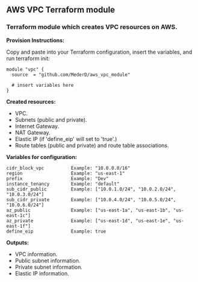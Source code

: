 ## AWS VPC Terraform module  
### Terraform module which creates VPC resources on AWS.

**Provision Instructions:**

Copy and paste into your Terraform configuration, insert the variables, and run terraform init:  

```
module "vpc" {
  source  = "github.com/MederD/aws_vpc_module"
  
  # insert variables here
}
```

**Created resources:**  
* VPC.
* Subnets (public and private).
* Internet Gateway.
* NAT Gateway.
* Elastic IP (if 'define_eip' will set to 'true'.)
* Route tables (public and private) and route table associations.

**Variables for configuration:**  
```
cidr_block_vpc          Example: "10.0.0.0/16"
region                  Example: "us-east-1"
prefix                  Example: "Dev"
instance_tenancy        Example: "default"
sub_cidr_public         Example: ["10.0.1.0/24", "10.0.2.0/24", "10.0.3.0/24"]
sub_cidr_private        Example: ["10.0.4.0/24", "10.0.5.0/24", "10.0.6.0/24"]
az_public               Example: ["us-east-1a", "us-east-1b", "us-east-1c"]
az_private              Example: ["us-east-1d", "us-east-1e", "us-east-1f"]
define_eip              Example: true     
```

**Outputs:**  
* VPC information.
* Public subnet information.
* Private subnet information.
* Elastic IP information.



